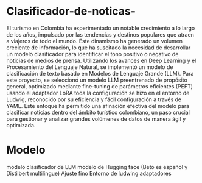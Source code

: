 # Clasificador-de-noticas-
El turismo en Colombia ha experimentado un notable crecimiento a lo largo de los años, impulsado por las tendencias y destinos populares que atraen a viajeros de todo el mundo. Este dinamismo ha generado un volumen creciente de información, lo que ha suscitado la necesidad de desarrollar un modelo clasificador para identificar el tono positivo o negativo de noticias de medios de prensa. Utilizando los avances en Deep Learning y el Procesamiento del Lenguaje Natural, se implementó un modelo de clasificación de texto basado en Modelos de Lenguaje Grande (LLM). Para este proyecto, se seleccionó un modelo LLM preentrenado de propósito general, optimizado mediante fine-tuning de parámetros eficientes (PEFT) usando el adaptador LoRA toda la configuración se hizo en el entorno de Ludwig, reconocido por su eficiencia y fácil configuración a través de YAML. Este enfoque ha permitido una afinación efectiva del modelo para clasificar noticias dentro del ámbito turístico colombiano, un paso crucial para gestionar y analizar grandes volúmenes de datos de manera ágil y optimizada.
# Modelo 
modelo clasificador de LLM
modelo de Hugging face (Beto es español y Distilbert multilingue) 
Ajuste fino 
Entorno de ludwing 
adaptadores 


